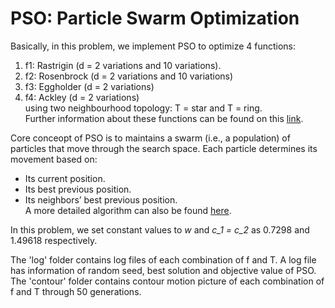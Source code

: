 # PSO: Particle Swarm Optimization

Basically, in this problem, we implement PSO to optimize 4 functions:
1. f1: Rastrigin (d = 2 variations and 10 variations).
2. f2: Rosenbrock (d = 2 variations and 10 variations)
3. f3: Eggholder (d = 2 variations)
4. f4: Ackley (d = 2 variations)
\
using two neighbourhood topology: T = star and T = ring.\
Further information about these functions can be found on this [link](https://en.wikipedia.org/wiki/Test_functions_for_optimization).

Core conceopt of PSO is to maintains a swarm (i.e., a population) of particles that move through the search space. Each particle determines its movement based on:
* Its current position.
* Its best previous position.
* Its neighbors’ best previous position.
\
A more detailed algorithm can also be found [here](https://en.wikipedia.org/wiki/Particle_swarm_optimization#Algorithm).

In this problem, we set constant values to *w* and *c_1 = c_2* as 0.7298 and 1.49618 respectively.

The 'log' folder contains log files of each combination of f and T. A log file has information of random seed, best solution and objective value of PSO.\
The 'contour' folder contains contour motion picture of each combination of f and T through 50 generations.
